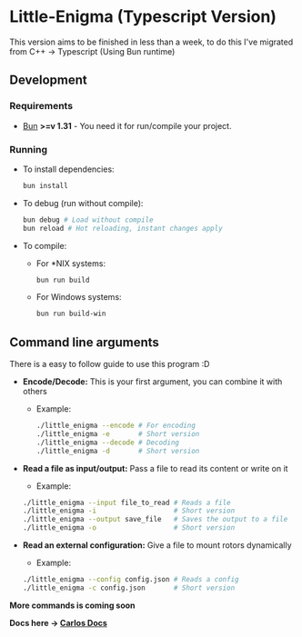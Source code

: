 # Little-Enigma (Typescript Version)

This version aims to be finished in less than a week, to do this I've migrated from
C++ -> Typescript (Using Bun runtime)

## Development

### Requirements

* [Bun](https://bun.sh) **>=v 1.31** - You need it for run/compile your project.

### Running

* To install dependencies:

  ```bash
  bun install
  ```

* To debug (run without compile):

  ```bash
  bun debug # Load without compile
  bun reload # Hot reloading, instant changes apply
  ```

* To compile:
  * For *NIX systems:

    ```bash
    bun run build
    ```

  * For Windows systems:

    ```bash
    bun run build-win
    ```

## Command line arguments

There is a easy to follow guide to use this program :D

* **Encode/Decode:** This is your first argument, you can combine it with others
  * Example:

    ```bash
    ./little_enigma --encode # For encoding
    ./little_enigma -e       # Short version
    ./little_enigma --decode # Decoding
    ./little_enigma -d       # Short version
    ```

* **Read a file as input/output:** Pass a file to read its content or
write on it
  * Example:

  ```bash
  ./little_enigma --input file_to_read # Reads a file
  ./little_enigma -i                   # Short version
  ./little_enigma --output save_file   # Saves the output to a file
  ./little_enigma -o                   # Short version
  ```

* **Read an external configuration:** Give a file to mount rotors dynamically
  * Example:

  ```bash
  ./little_enigma --config config.json # Reads a config
  ./little_enigma -c config.json       # Short version
  ```

**More commands is coming soon**

**Docs here -> [Carlos Docs](./docs/readme.md)**
